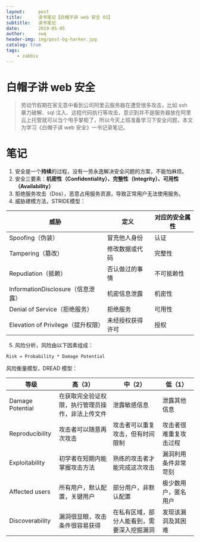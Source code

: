 ```yaml
---
layout:     post
title:      读书笔记【白帽子讲 web 安全 01】
subtitle:   读书笔记
date:       2019-05-05
author:     swq
header-img: img/post-bg-harker.jpg
catalog: true
tags:
    - zabbix
---
```




# 白帽子讲 web 安全
> 劳动节假期在家无意中看到公司阿里云服务器在遭受很多攻击，比如 ssh 暴力破解、sql 注入、远程代码执行等攻击，意识到并不是服务器放在阿里云上托管就可以当个甩手掌柜了，所以今天上班准备学习下安全问题，本文为学习《白帽子讲 web 安全》一书记录笔记。

# 笔记
1. 安全是一个**持续**的过程，没有一劳永逸解决安全问题的方案，不能怕麻烦。
2. 安全三要素：**机密性（Confidentiality）、完整性（Integrity）、可用性（Availability）**
3. 拒绝服务攻击（Dos），恶意占用服务资源，导致正常用户无法使用服务。
4. 威胁建模方法，STRIDE模型：

| 威胁 | 定义 | 对应的安全属性 |
| ------ | ------ | ------ |
| Spoofing（伪装） | 冒充他人身份 | 认证 |
| Tampering（篡改） | 修改数据或代码 | 完整性 |
| Repudiation（抵赖） | 否认做过的事情 | 不可抵赖性 |
| InformationDisclosure（信息泄露） | 机密信息泄露 | 机密性 |
| Denial of Service（拒绝服务） | 拒绝服务 | 可用性 |
| Elevation of Privilege（提升权限） | 未经授权获得许可 | 授权 |
5. 风险分析，风险由以下因素组成：

```
Risk = Probability * Damage Potential
```
风险衡量模型，DREAD 模型：

| 等级 | 高（3） | 中（2） | 低（1） |
| ------ | ------ | ------ |------ |
|Damage Potential|在获取完全验证权限，执行管理员操作，非法上传文件  |泄露敏感信息|泄露其他信息|
|Reproducibility| 攻击者可以随意再次攻击  |攻击者可以重复攻击，但有时间限制|攻击者很难重复攻击过程|
|Exploitability| 初学者在短期内能掌握攻击方法  |熟练的攻击者才能完成这次攻击|漏洞利用条件非常苛刻|
|Affected users| 所有用户，默认配置，关键用户  |部分用户，非默认配置|极少数用户，匿名用户|
| Discoverability| 漏洞很显眼，攻击条件很容易获得  |在私有区域，部分人能看到，需要深入挖掘漏洞|发现该漏洞及其困难|
